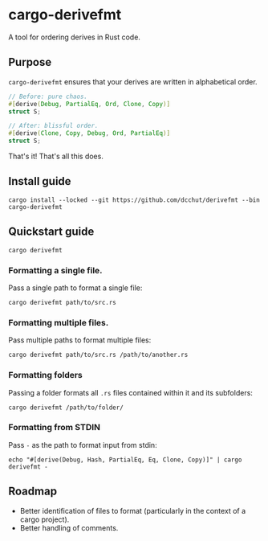 # cargo-derivefmt

A tool for ordering derives in Rust code.

## Purpose

`cargo-derivefmt` ensures that your derives are written in alphabetical order.

```rust
// Before: pure chaos.
#[derive(Debug, PartialEq, Ord, Clone, Copy)]
struct S;

// After: blissful order.
#[derive(Clone, Copy, Debug, Ord, PartialEq)]
struct S;
```

That's it!  That's all this does.

## Install guide

```shell
cargo install --locked --git https://github.com/dcchut/derivefmt --bin cargo-derivefmt
```

## Quickstart guide

```shell
cargo derivefmt 
```

### Formatting a single file.

Pass a single path to format a single file:

```shell
cargo derivefmt path/to/src.rs
```

### Formatting multiple files.

Pass multiple paths to format multiple files:

```shell
cargo derivefmt path/to/src.rs /path/to/another.rs
```

### Formatting folders

Passing a folder formats all `.rs` files contained within it and its subfolders:

```shell
cargo derivefmt /path/to/folder/
```

### Formatting from STDIN

Pass `-` as the path to format input from stdin:

```shell
echo "#[derive(Debug, Hash, PartialEq, Eq, Clone, Copy)]" | cargo derivefmt -
```

## Roadmap

- Better identification of files to format (particularly in the context of a cargo project).
- Better handling of comments.

